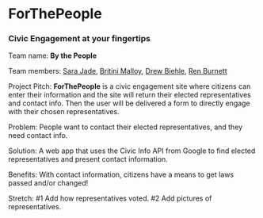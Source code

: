 # ForThePeople
### Civic Engagement at your fingertips

Team name: **By the People**

Team members: [Sara Jade](https://www.linkedin.com/in/sara-jade/), [Britini Malloy](https://www.linkedin.com/in/britini-malloy-a1a0b245/), [Drew Biehle](https://www.linkedin.com/in/drew-biehle-844a2b15/), [Ren Burnett](https://www.linkedin.com/in/renard-burnett-39170369/)

Project Pitch: **ForThePeople** is a civic engagement site where citizens can enter their information and the site will return their elected representatives and contact info. Then the user will be delivered a form to directly engage with their chosen representatives.

Problem: People want to contact their elected representatives, and they need contact info.

Solution: A web app that uses the Civic Info API from Google to find elected representatives and present contact information.

Benefits: With contact information, citizens have a means to get laws passed and/or changed!

Stretch:
#1 Add how representatives voted.
#2 Add pictures of representatives.
